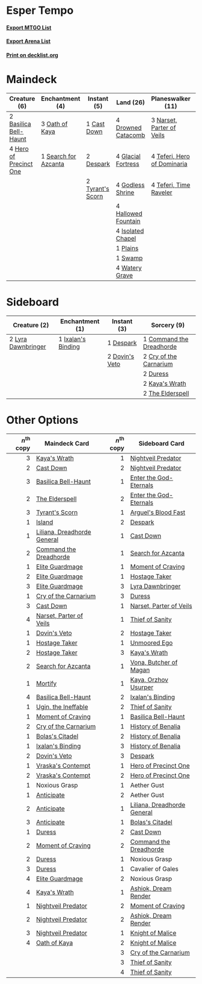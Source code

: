 # Esper Tempo

#### [Export MTGO List](../collection/Esper%20Tempo/Esper%20Tempo.txt)
#### [Export Arena List](../collection/Esper%20Tempo/Esper%20Tempo_arena.txt)
#### [Print on decklist.org](http://decklist.org/?deckmain=2%09Basilica%20Bell-Haunt%0A1%09Cast%20Down%0A1%09Command%20the%20Dreadhorde%0A2%09Despark%0A4%09Drowned%20Catacomb%0A4%09Glacial%20Fortress%0A4%09Godless%20Shrine%0A4%09Hallowed%20Fountain%0A4%09Hero%20of%20Precinct%20One%0A4%09Isolated%20Chapel%0A2%09Kaya's%20Wrath%0A3%09Narset,%20Parter%20of%20Veils%0A3%09Oath%20of%20Kaya%0A1%09Plains%0A1%09Search%20for%20Azcanta%0A1%09Swamp%0A4%09Teferi,%20Hero%20of%20Dominaria%0A4%09Teferi,%20Time%20Raveler%0A1%09The%20Elderspell%0A4%09Thought%20Erasure%0A2%09Tyrant's%20Scorn%0A4%09Watery%20Grave&deckside=1%09Command%20the%20Dreadhorde%0A2%09Cry%20of%20the%20Carnarium%0A1%09Despark%0A2%09Dovin's%20Veto%0A2%09Duress%0A1%09Ixalan's%20Binding%0A2%09Kaya's%20Wrath%0A2%09Lyra%20Dawnbringer%0A2%09The%20Elderspell)
# Maindeck

|                                          Creature (6)                                           |                                        Enchantment (4)                                        |                                        Instant (5)                                        |                                          Land (26)                                          |                                          Planeswalker (11)                                           |                                            Sorcery (8)                                            |
|-------------------------------------------------------------------------------------------------|-----------------------------------------------------------------------------------------------|-------------------------------------------------------------------------------------------|---------------------------------------------------------------------------------------------|------------------------------------------------------------------------------------------------------|---------------------------------------------------------------------------------------------------|
|2 [Basilica Bell-Haunt](http://gatherer.wizards.com/Pages/Card/Details.aspx?multiverseid=457300) |3 [Oath of Kaya](http://gatherer.wizards.com/Pages/Card/Details.aspx?multiverseid=461136)      |1 [Cast Down](http://gatherer.wizards.com/Pages/Card/Details.aspx?multiverseid=442969)     |4 [Drowned Catacomb](http://gatherer.wizards.com/Pages/Card/Details.aspx?multiverseid=430633)|3 [Narset, Parter of Veils](http://gatherer.wizards.com/Pages/Card/Details.aspx?multiverseid=460988)  |1 [Command the Dreadhorde](http://gatherer.wizards.com/Pages/Card/Details.aspx?multiverseid=461009)|
|4 [Hero of Precinct One](http://gatherer.wizards.com/Pages/Card/Details.aspx?multiverseid=457155)|1 [Search for Azcanta](http://gatherer.wizards.com/Pages/Card/Details.aspx?multiverseid=435226)|2 [Despark](http://gatherer.wizards.com/Pages/Card/Details.aspx?multiverseid=461117)       |4 [Glacial Fortress](http://gatherer.wizards.com/Pages/Card/Details.aspx?multiverseid=190562)|4 [Teferi, Hero of Dominaria](http://gatherer.wizards.com/Pages/Card/Details.aspx?multiverseid=443095)|2 [Kaya's Wrath](http://gatherer.wizards.com/Pages/Card/Details.aspx?multiverseid=457331)          |
|                                                                                                 |                                                                                               |2 [Tyrant's Scorn](http://gatherer.wizards.com/Pages/Card/Details.aspx?multiverseid=461152)|4 [Godless Shrine](http://gatherer.wizards.com/Pages/Card/Details.aspx?multiverseid=405099)  |4 [Teferi, Time Raveler](http://gatherer.wizards.com/Pages/Card/Details.aspx?multiverseid=461148)     |1 [The Elderspell](http://gatherer.wizards.com/Pages/Card/Details.aspx?multiverseid=461016)        |
|                                                                                                 |                                                                                               |                                                                                           |4 [Hallowed Fountain](http://gatherer.wizards.com/Pages/Card/Details.aspx?multiverseid=97071)|                                                                                                      |4 [Thought Erasure](http://gatherer.wizards.com/Pages/Card/Details.aspx?multiverseid=452956)       |
|                                                                                                 |                                                                                               |                                                                                           |4 [Isolated Chapel](http://gatherer.wizards.com/Pages/Card/Details.aspx?multiverseid=443129) |                                                                                                      |                                                                                                   |
|                                                                                                 |                                                                                               |                                                                                           |1 [Plains](http://gatherer.wizards.com/Pages/Card/Details.aspx?multiverseid=439856)          |                                                                                                      |                                                                                                   |
|                                                                                                 |                                                                                               |                                                                                           |1 [Swamp](http://gatherer.wizards.com/Pages/Card/Details.aspx?multiverseid=439858)           |                                                                                                      |                                                                                                   |
|                                                                                                 |                                                                                               |                                                                                           |4 [Watery Grave](http://gatherer.wizards.com/Pages/Card/Details.aspx?multiverseid=405114)    |                                                                                                      |                                                                                                   |


# Sideboard

|                                        Creature (2)                                         |                                       Enchantment (1)                                       |                                       Instant (3)                                       |                                            Sorcery (9)                                            |
|---------------------------------------------------------------------------------------------|---------------------------------------------------------------------------------------------|-----------------------------------------------------------------------------------------|---------------------------------------------------------------------------------------------------|
|2 [Lyra Dawnbringer](http://gatherer.wizards.com/Pages/Card/Details.aspx?multiverseid=442914)|1 [Ixalan's Binding](http://gatherer.wizards.com/Pages/Card/Details.aspx?multiverseid=435168)|1 [Despark](http://gatherer.wizards.com/Pages/Card/Details.aspx?multiverseid=461117)     |1 [Command the Dreadhorde](http://gatherer.wizards.com/Pages/Card/Details.aspx?multiverseid=461009)|
|                                                                                             |                                                                                             |2 [Dovin's Veto](http://gatherer.wizards.com/Pages/Card/Details.aspx?multiverseid=461120)|2 [Cry of the Carnarium](http://gatherer.wizards.com/Pages/Card/Details.aspx?multiverseid=457214)  |
|                                                                                             |                                                                                             |                                                                                         |2 [Duress](http://gatherer.wizards.com/Pages/Card/Details.aspx?multiverseid=14557)                 |
|                                                                                             |                                                                                             |                                                                                         |2 [Kaya's Wrath](http://gatherer.wizards.com/Pages/Card/Details.aspx?multiverseid=457331)          |
|                                                                                             |                                                                                             |                                                                                         |2 [The Elderspell](http://gatherer.wizards.com/Pages/Card/Details.aspx?multiverseid=461016)        |


# Other Options

|*n*<sup>th</sup> copy|                                            Maindeck Card                                             |*n*<sup>th</sup> copy|                                            Sideboard Card                                            |
|--------------------:|------------------------------------------------------------------------------------------------------|--------------------:|------------------------------------------------------------------------------------------------------|
|                    3|[Kaya's Wrath](http://gatherer.wizards.com/Pages/Card/Details.aspx?multiverseid=457331)               |                    1|[Nightveil Predator](http://gatherer.wizards.com/Pages/Card/Details.aspx?multiverseid=452941)         |
|                    2|[Cast Down](http://gatherer.wizards.com/Pages/Card/Details.aspx?multiverseid=442969)                  |                    2|[Nightveil Predator](http://gatherer.wizards.com/Pages/Card/Details.aspx?multiverseid=452941)         |
|                    3|[Basilica Bell-Haunt](http://gatherer.wizards.com/Pages/Card/Details.aspx?multiverseid=457300)        |                    1|[Enter the God-Eternals](http://gatherer.wizards.com/Pages/Card/Details.aspx?multiverseid=461123)     |
|                    2|[The Elderspell](http://gatherer.wizards.com/Pages/Card/Details.aspx?multiverseid=461016)             |                    2|[Enter the God-Eternals](http://gatherer.wizards.com/Pages/Card/Details.aspx?multiverseid=461123)     |
|                    3|[Tyrant's Scorn](http://gatherer.wizards.com/Pages/Card/Details.aspx?multiverseid=461152)             |                    1|[Arguel's Blood Fast](http://gatherer.wizards.com/Pages/Card/Details.aspx?multiverseid=439316)        |
|                    1|[Island](http://gatherer.wizards.com/Pages/Card/Details.aspx?multiverseid=439857)                     |                    2|[Despark](http://gatherer.wizards.com/Pages/Card/Details.aspx?multiverseid=461117)                    |
|                    1|[Liliana, Dreadhorde General](http://gatherer.wizards.com/Pages/Card/Details.aspx?multiverseid=461024)|                    1|[Cast Down](http://gatherer.wizards.com/Pages/Card/Details.aspx?multiverseid=442969)                  |
|                    2|[Command the Dreadhorde](http://gatherer.wizards.com/Pages/Card/Details.aspx?multiverseid=461009)     |                    1|[Search for Azcanta](http://gatherer.wizards.com/Pages/Card/Details.aspx?multiverseid=435226)         |
|                    1|[Elite Guardmage](http://gatherer.wizards.com/Pages/Card/Details.aspx?multiverseid=461122)            |                    1|[Moment of Craving](http://gatherer.wizards.com/Pages/Card/Details.aspx?multiverseid=439736)          |
|                    2|[Elite Guardmage](http://gatherer.wizards.com/Pages/Card/Details.aspx?multiverseid=461122)            |                    1|[Hostage Taker](http://gatherer.wizards.com/Pages/Card/Details.aspx?multiverseid=435379)              |
|                    3|[Elite Guardmage](http://gatherer.wizards.com/Pages/Card/Details.aspx?multiverseid=461122)            |                    3|[Lyra Dawnbringer](http://gatherer.wizards.com/Pages/Card/Details.aspx?multiverseid=442914)           |
|                    1|[Cry of the Carnarium](http://gatherer.wizards.com/Pages/Card/Details.aspx?multiverseid=457214)       |                    3|[Duress](http://gatherer.wizards.com/Pages/Card/Details.aspx?multiverseid=14557)                      |
|                    3|[Cast Down](http://gatherer.wizards.com/Pages/Card/Details.aspx?multiverseid=442969)                  |                    1|[Narset, Parter of Veils](http://gatherer.wizards.com/Pages/Card/Details.aspx?multiverseid=460988)    |
|                    4|[Narset, Parter of Veils](http://gatherer.wizards.com/Pages/Card/Details.aspx?multiverseid=460988)    |                    1|[Thief of Sanity](http://gatherer.wizards.com/Pages/Card/Details.aspx?multiverseid=452955)            |
|                    1|[Dovin's Veto](http://gatherer.wizards.com/Pages/Card/Details.aspx?multiverseid=461120)               |                    2|[Hostage Taker](http://gatherer.wizards.com/Pages/Card/Details.aspx?multiverseid=435379)              |
|                    1|[Hostage Taker](http://gatherer.wizards.com/Pages/Card/Details.aspx?multiverseid=435379)              |                    1|[Unmoored Ego](http://gatherer.wizards.com/Pages/Card/Details.aspx?multiverseid=452962)               |
|                    2|[Hostage Taker](http://gatherer.wizards.com/Pages/Card/Details.aspx?multiverseid=435379)              |                    3|[Kaya's Wrath](http://gatherer.wizards.com/Pages/Card/Details.aspx?multiverseid=457331)               |
|                    2|[Search for Azcanta](http://gatherer.wizards.com/Pages/Card/Details.aspx?multiverseid=435226)         |                    1|[Vona, Butcher of Magan](http://gatherer.wizards.com/Pages/Card/Details.aspx?multiverseid=435387)     |
|                    1|[Mortify](http://gatherer.wizards.com/Pages/Card/Details.aspx?multiverseid=420829)                    |                    1|[Kaya, Orzhov Usurper](http://gatherer.wizards.com/Pages/Card/Details.aspx?multiverseid=460129)       |
|                    4|[Basilica Bell-Haunt](http://gatherer.wizards.com/Pages/Card/Details.aspx?multiverseid=457300)        |                    2|[Ixalan's Binding](http://gatherer.wizards.com/Pages/Card/Details.aspx?multiverseid=435168)           |
|                    1|[Ugin, the Ineffable](http://gatherer.wizards.com/Pages/Card/Details.aspx?multiverseid=460929)        |                    2|[Thief of Sanity](http://gatherer.wizards.com/Pages/Card/Details.aspx?multiverseid=452955)            |
|                    1|[Moment of Craving](http://gatherer.wizards.com/Pages/Card/Details.aspx?multiverseid=439736)          |                    1|[Basilica Bell-Haunt](http://gatherer.wizards.com/Pages/Card/Details.aspx?multiverseid=457300)        |
|                    2|[Cry of the Carnarium](http://gatherer.wizards.com/Pages/Card/Details.aspx?multiverseid=457214)       |                    1|[History of Benalia](http://gatherer.wizards.com/Pages/Card/Details.aspx?multiverseid=442909)         |
|                    1|[Bolas's Citadel](http://gatherer.wizards.com/Pages/Card/Details.aspx?multiverseid=461006)            |                    2|[History of Benalia](http://gatherer.wizards.com/Pages/Card/Details.aspx?multiverseid=442909)         |
|                    1|[Ixalan's Binding](http://gatherer.wizards.com/Pages/Card/Details.aspx?multiverseid=435168)           |                    3|[History of Benalia](http://gatherer.wizards.com/Pages/Card/Details.aspx?multiverseid=442909)         |
|                    2|[Dovin's Veto](http://gatherer.wizards.com/Pages/Card/Details.aspx?multiverseid=461120)               |                    3|[Despark](http://gatherer.wizards.com/Pages/Card/Details.aspx?multiverseid=461117)                    |
|                    1|[Vraska's Contempt](http://gatherer.wizards.com/Pages/Card/Details.aspx?multiverseid=435283)          |                    1|[Hero of Precinct One](http://gatherer.wizards.com/Pages/Card/Details.aspx?multiverseid=457155)       |
|                    2|[Vraska's Contempt](http://gatherer.wizards.com/Pages/Card/Details.aspx?multiverseid=435283)          |                    2|[Hero of Precinct One](http://gatherer.wizards.com/Pages/Card/Details.aspx?multiverseid=457155)       |
|                    1|Noxious Grasp                                                                                         |                    1|Aether Gust                                                                                           |
|                    1|[Anticipate](http://gatherer.wizards.com/Pages/Card/Details.aspx?multiverseid=401813)                 |                    2|Aether Gust                                                                                           |
|                    2|[Anticipate](http://gatherer.wizards.com/Pages/Card/Details.aspx?multiverseid=401813)                 |                    1|[Liliana, Dreadhorde General](http://gatherer.wizards.com/Pages/Card/Details.aspx?multiverseid=461024)|
|                    3|[Anticipate](http://gatherer.wizards.com/Pages/Card/Details.aspx?multiverseid=401813)                 |                    1|[Bolas's Citadel](http://gatherer.wizards.com/Pages/Card/Details.aspx?multiverseid=461006)            |
|                    1|[Duress](http://gatherer.wizards.com/Pages/Card/Details.aspx?multiverseid=14557)                      |                    2|[Cast Down](http://gatherer.wizards.com/Pages/Card/Details.aspx?multiverseid=442969)                  |
|                    2|[Moment of Craving](http://gatherer.wizards.com/Pages/Card/Details.aspx?multiverseid=439736)          |                    2|[Command the Dreadhorde](http://gatherer.wizards.com/Pages/Card/Details.aspx?multiverseid=461009)     |
|                    2|[Duress](http://gatherer.wizards.com/Pages/Card/Details.aspx?multiverseid=14557)                      |                    1|Noxious Grasp                                                                                         |
|                    3|[Duress](http://gatherer.wizards.com/Pages/Card/Details.aspx?multiverseid=14557)                      |                    1|Cavalier of Gales                                                                                     |
|                    4|[Elite Guardmage](http://gatherer.wizards.com/Pages/Card/Details.aspx?multiverseid=461122)            |                    2|Noxious Grasp                                                                                         |
|                    4|[Kaya's Wrath](http://gatherer.wizards.com/Pages/Card/Details.aspx?multiverseid=457331)               |                    1|[Ashiok, Dream Render](http://gatherer.wizards.com/Pages/Card/Details.aspx?multiverseid=461155)       |
|                    1|[Nightveil Predator](http://gatherer.wizards.com/Pages/Card/Details.aspx?multiverseid=452941)         |                    2|[Moment of Craving](http://gatherer.wizards.com/Pages/Card/Details.aspx?multiverseid=439736)          |
|                    2|[Nightveil Predator](http://gatherer.wizards.com/Pages/Card/Details.aspx?multiverseid=452941)         |                    2|[Ashiok, Dream Render](http://gatherer.wizards.com/Pages/Card/Details.aspx?multiverseid=461155)       |
|                    3|[Nightveil Predator](http://gatherer.wizards.com/Pages/Card/Details.aspx?multiverseid=452941)         |                    1|[Knight of Malice](http://gatherer.wizards.com/Pages/Card/Details.aspx?multiverseid=442985)           |
|                    4|[Oath of Kaya](http://gatherer.wizards.com/Pages/Card/Details.aspx?multiverseid=461136)               |                    2|[Knight of Malice](http://gatherer.wizards.com/Pages/Card/Details.aspx?multiverseid=442985)           |
|                     |                                                                                                      |                    3|[Cry of the Carnarium](http://gatherer.wizards.com/Pages/Card/Details.aspx?multiverseid=457214)       |
|                     |                                                                                                      |                    3|[Thief of Sanity](http://gatherer.wizards.com/Pages/Card/Details.aspx?multiverseid=452955)            |
|                     |                                                                                                      |                    4|[Thief of Sanity](http://gatherer.wizards.com/Pages/Card/Details.aspx?multiverseid=452955)            |

